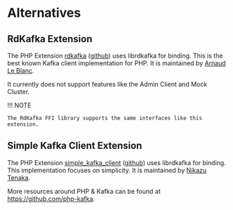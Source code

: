 # Alternatives

## RdKafka Extension

The PHP Extension [rdkafka](https://pecl.php.net/package/rdkafka) ([github](https://github.com/arnaud-lb/php-rdkafka)) uses librdkafka for binding.
This is the best known Kafka client implementation for PHP. It is maintained by [Arnaud Le Blanc](https://github.com/arnaud-lb).

It currently does not support features like the Admin Client and Mock Cluster.

!!! NOTE
    
    The RdKafka FFI library supports the same interfaces like this extension.

## Simple Kafka Client Extension

The PHP Extension [simple_kafka_client](https://pecl.php.net/package/simple_kafka_client) ([github](https://github.com/php-kafka/php-simple-kafka-client)) uses librdkafka for binding.
This implementation focuses on simplicity. It is maintained by [Nikazu Tenaka](https://github.com/nick-zh).

More resources around PHP & Kafka can be found at https://github.com/php-kafka.